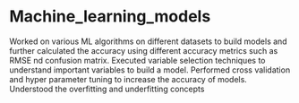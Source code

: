 # Machine_learning_models


Worked on various ML algorithms on different datasets to build models and further calculated the accuracy using different accuracy metrics such as RMSE nd confusion matrix. 
Executed variable selection techniques to understand important variables to build a model.
Performed cross validation and hyper parameter tuning to increase the accuracy of models.
Understood the overfitting and underfitting concepts
